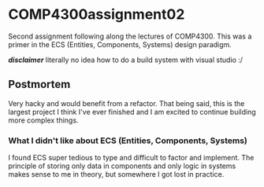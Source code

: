 # COMP4300assignment02
Second assignment following along the lectures of COMP4300. This was a primer in the ECS (Entities, Components, Systems) design paradigm.

***disclaimer*** literally no idea how to do a build system with visual studio :/


## Postmortem
Very hacky and would benefit from a refactor. That being said, this is the largest project I think I've ever finished and I am excited to continue building more complex things.

### What I didn't like about ECS (Entities, Components, Systems)
I found ECS super tedious to type and difficult to factor and implement. The principle of storing only data in components and only logic in systems makes sense to me in theory, but somewhere I got lost in practice.
